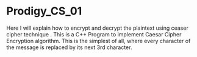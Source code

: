 # Prodigy_CS_01
Here I will explain how to encrypt and decrypt  the plaintext using ceaser cipher technique . This is a C++ Program to implement Caesar Cipher Encryption algorithm. This is the simplest of all, where every character of the message is replaced by its next 3rd character.

